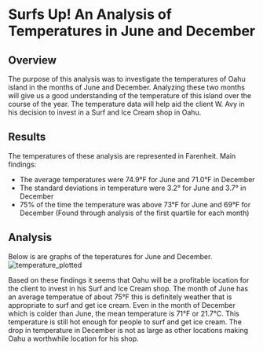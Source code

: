 # Surfs Up! An Analysis of Temperatures in June and December

## Overview

The purpose of this analysis was to investigate the temperatures of Oahu island in the months of June and December. 
Analyzing these two months will give us a good understanding of the temperature of this island over the course of the year.
The temperature data will help aid the client W. Avy in his decision to invest in a Surf and Ice Cream shop in Oahu.

## Results
The temperatures of these analysis are represented in Farenheit.
Main findings:
* The average temperatures were 74.9°F for June and 71.0°F in December
* The standard deviations in temperature were 3.2° for June and 3.7° in December
* 75% of the time the temperature was above 73°F for June and 69°F for December (Found through analysis of the first quartile for each month)

## Analysis
Below is are graphs of the teperatures for June and December.
![temperature_plotted](https://user-images.githubusercontent.com/96553988/156950051-f92df483-b8a2-4903-85c0-ecd99d88c963.png)

Based on these findings it seems that Oahu will be a profitable location for the client to invest in his Surf and Ice Cream shop.
The month of June has an average temperatue of about 75°F this is definitely weather that is appropriate to surf and get ice cream.
Even in the month of December which is colder than June, the mean temperature is 71°F or 21.7°C. 
This temperature is still hot enough for people to surf and get ice cream.
The drop in temperature in December is not as large as other locations making Oahu a worthwhile location for his shop.
